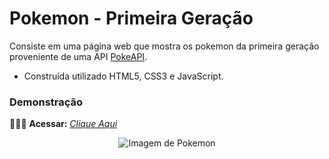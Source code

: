 # Pokemon - Primeira Geração

Consiste em uma página web que mostra os pokemon da primeira geração proveniente de uma API [PokeAPI](https://pokeapi.co).

* Construída utilizado HTML5, CSS3 e JavaScript.

### Demonstração

👨🏻‍💻 **Acessar:** _[Clique Aqui](https://guilherme-ac-fernandes.github.io/pokedex-pokeapi/)_

<p align="center">
  <img src="https://static.wikia.nocookie.net/pokemon/images/9/95/Kanto_Pokémon.png/revision/latest?cb=20190718185033" alt="Imagem de Pokemon"/>
</p>

